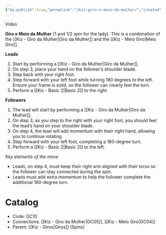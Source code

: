 ```yaml
---
{"dg-publish":true,"permalink":"/kiz-giro-e-meio-da-mulher/","created":"2024-10-03T13:33:29.962-04:00","updated":"2024-10-25T15:53:19.970-04:00"}
---
```



Video

**Giro e Meio da Mulher** (1 and 1/2 spin for the lady). This is a combination of the [[Kiz - Giro da Mulher\|Giro da Mulher]] and the [[Kiz - Meio Giro\|Meio Giro]].

**Leads**
1. Start by performing a [[Kiz - Giro da Mulher\|Giro da Mulher]].
2. On step 3, place your hand on the follower’s shoulder blade.
3. Step back with your right foot.
4. Step forward with your left foot while turning 180 degrees to the left. Ensure your frame is solid, so the follower can clearly feel the turn.
5. Perform a [[Kiz - Basic 2\|Basic 2]] to the right.

**Followers**
1. The lead will start by performing a [[Kiz - Giro da Mulher\|Giro da Mulher]].
2. On step 3, as you step to the right with your right foot, you should feel the lead’s hand on your shoulder blade.
3. On step 4, the lead will add momentum with their right hand, allowing you to continue rotating.
4. Step forward with your left foot, completing a 180-degree turn.
5. Perform a [[Kiz - Basic 2\|Basic 2]] to the left.

*Key elements of the move*
- Leads, on step 4, must keep their right arm aligned with their torso so the follower can stay connected during the spin.
- Leads must add extra momentum to help the follower complete the additional 180-degree turn.

# Catalog

- Code: GC10
- Connections: [[Kiz - Giro da Mulher\|GC05]], [[Kiz - Meio Giro\|GC04]]
- Parent: [[Kiz - Giros\|Giros]] (Spins)

